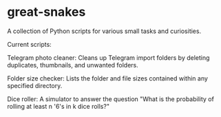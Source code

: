 # great-snakes
A collection of Python scripts for various small tasks and curiosities.

Current scripts:

Telegram photo cleaner:
    Cleans up Telegram import folders by deleting duplicates, thumbnails, and unwanted folders.
    
Folder size checker:
    Lists the folder and file sizes contained within any specified directory.
    
Dice roller:
    A simulator to answer the question "What is the probability of rolling at least n '6's in k dice rolls?"
